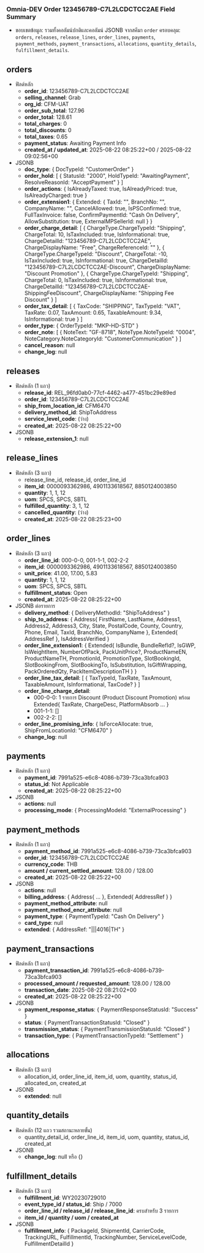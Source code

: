 ### Omnia-DEV Order 123456789-C7L2LCDCTCC2AE Field Summary

- ขอบเขตข้อมูล: รวมทั้งคอลัมน์ปกติและคอลัมน์ JSONB จากสคีมา `order` ครอบคลุม: `orders`, `releases`, `release_lines`, `order_lines`, `payments`, `payment_methods`, `payment_transactions`, `allocations`, `quantity_details`, `fulfillment_details`.

## orders
- ฟิลด์หลัก
  - **order_id**: 123456789-C7L2LCDCTCC2AE
  - **selling_channel**: Grab
  - **org_id**: CFM-UAT
  - **order_sub_total**: 127.96
  - **order_total**: 128.61
  - **total_charges**: 0
  - **total_discounts**: 0
  - **total_taxes**: 0.65
  - **payment_status**: Awaiting Payment Info
  - **created_at / updated_at**: 2025-08-22 08:25:22+00 / 2025-08-22 09:02:56+00
- JSONB
  - **doc_type**: { DocTypeId: "CustomerOrder" }
  - **order_hold**: [ { StatusId: "2000", HoldTypeId: "AwaitingPayment", ResolveReasonId: "AcceptPayment" } ]
  - **order_actions**: { IsAlreadyTaxed: true, IsAlreadyPriced: true, IsAlreadyCharged: true }
  - **order_extension1**: { Extended: { TaxId: "", BranchNo: "", CompanyName: "", CancelAllowed: true, IsPSConfirmed: true, FullTaxInvoice: false, ConfirmPaymentId: "Cash On Delivery", AllowSubstitution: true, ExternalMPSellerId: null } }
  - **order_charge_detail**: [
    { ChargeType.ChargeTypeId: "Shipping", ChargeTotal: 10, IsTaxIncluded: true, IsInformational: true, ChargeDetailId: "123456789-C7L2LCDCTCC2AE", ChargeDisplayName: "Free", ChargeReferenceId: "" },
    { ChargeType.ChargeTypeId: "Discount", ChargeTotal: -10, IsTaxIncluded: true, IsInformational: true, ChargeDetailId: "123456789-C7L2LCDCTCC2AE-Discount", ChargeDisplayName: "Discount Promotion" },
    { ChargeType.ChargeTypeId: "Shipping", ChargeTotal: 0, IsTaxIncluded: true, IsInformational: true, ChargeDetailId: "123456789-C7L2LCDCTCC2AE-ShippingFeeDiscount", ChargeDisplayName: "Shipping Fee Discount" }
  ]
  - **order_tax_detail**: [ { TaxCode: "SHIPPING", TaxTypeId: "VAT", TaxRate: 0.07, TaxAmount: 0.65, TaxableAmount: 9.34, IsInformational: true } ]
  - **order_type**: { OrderTypeId: "MKP-HD-STD" }
  - **order_note**: [ { NoteText: "GF-8718", NoteType.NoteTypeId: "0004", NoteCategory.NoteCategoryId: "CustomerCommunication" } ]
  - **cancel_reason**: null
  - **change_log**: null

## releases
- ฟิลด์หลัก (1 แถว)
  - **release_id**: REL_96fd0ab0-77cf-4462-a477-451bc29e89ed
  - **order_id**: 123456789-C7L2LCDCTCC2AE
  - **ship_from_location_id**: CFM6470
  - **delivery_method_id**: ShipToAddress
  - **service_level_code**: (ว่าง)
  - **created_at**: 2025-08-22 08:25:22+00
- JSONB
  - **release_extension_1**: null

## release_lines
- ฟิลด์หลัก (3 แถว)
  - release_line_id, release_id, order_line_id
  - **item_id**: 0000093362986, 4901133618567, 8850124003850
  - **quantity**: 1, 1, 12
  - **uom**: SPCS, SPCS, SBTL
  - **fulfilled_quantity**: 3, 1, 12
  - **cancelled_quantity**: (ว่าง)
  - **created_at**: 2025-08-22 08:25:23+00

## order_lines
- ฟิลด์หลัก (3 แถว)
  - **order_line_id**: 000-0-0, 001-1-1, 002-2-2
  - **item_id**: 0000093362986, 4901133618567, 8850124003850
  - **unit_price**: 41.00, 17.00, 5.83
  - **quantity**: 1, 1, 12
  - **uom**: SPCS, SPCS, SBTL
  - **fulfillment_status**: Open
  - **created_at**: 2025-08-22 08:25:22+00
- JSONB ต่อรายการ
  - **delivery_method**: { DeliveryMethodId: "ShipToAddress" }
  - **ship_to_address**: { Address{ FirstName, LastName, Address1, Address2, Address3, City, State, PostalCode, County, Country, Phone, Email, TaxId, BranchNo, CompanyName }, Extended{ AddressRef }, IsAddressVerified }
  - **order_line_extension1**: { Extended{ IsBundle, BundleRefId?, IsGWP, IsWeightItem, NumberOfPack, PackUnitPrice?, ProductNameEN, ProductNameTH, PromotionId, PromotionType, SlotBookingId, SlotBookingFrom, SlotBookingTo, IsSubstitution, IsGiftWrapping, PackOrderedQty, PackItemDescriptionTH } }
  - **order_line_tax_detail**: [ { TaxTypeId, TaxRate, TaxAmount, TaxableAmount, IsInformational, TaxCode? } ]
  - **order_line_charge_detail**:
    - 000-0-0: 1 รายการ Discount (Product Discount Promotion) พร้อม Extended{ TaxRate, ChargeDesc, PlatformAbsorb ... }
    - 001-1-1: []
    - 002-2-2: []
  - **order_line_promising_info**: { IsForceAllocate: true, ShipFromLocationId: "CFM6470" }
  - **change_log**: null

## payments
- ฟิลด์หลัก (1 แถว)
  - **payment_id**: 7991a525-e6c8-4086-b739-73ca3bfca903
  - **status_id**: Not Applicable
  - **created_at**: 2025-08-22 08:25:22+00
- JSONB
  - **actions**: null
  - **processing_mode**: { ProcessingModeId: "ExternalProcessing" }

## payment_methods
- ฟิลด์หลัก (1 แถว)
  - **payment_method_id**: 7991a525-e6c8-4086-b739-73ca3bfca903
  - **order_id**: 123456789-C7L2LCDCTCC2AE
  - **currency_code**: THB
  - **amount / current_settled_amount**: 128.00 / 128.00
  - **created_at**: 2025-08-22 08:25:22+00
- JSONB
  - **actions**: null
  - **billing_address**: { Address{ ... }, Extended{ AddressRef } }
  - **payment_method_attribute**: null
  - **payment_method_encr_attribute**: null
  - **payment_type**: { PaymentTypeId: "Cash On Delivery" }
  - **card_type**: null
  - **extended**: { AddressRef: "|||4016|TH" }

## payment_transactions
- ฟิลด์หลัก (1 แถว)
  - **payment_transaction_id**: 7991a525-e6c8-4086-b739-73ca3bfca903
  - **processed_amount / requested_amount**: 128.00 / 128.00
  - **transaction_date**: 2025-08-22 08:21:02+00
  - **created_at**: 2025-08-22 08:25:22+00
- JSONB
  - **payment_response_status**: { PaymentResponseStatusId: "Success" }
  - **status**: { PaymentTransactionStatusId: "Closed" }
  - **transmission_status**: { PaymentTransmissionStatusId: "Closed" }
  - **transaction_type**: { PaymentTransactionTypeId: "Settlement" }

## allocations
- ฟิลด์หลัก (3 แถว)
  - allocation_id, order_line_id, item_id, uom, quantity, status_id, allocated_on, created_at
- JSONB
  - **extended**: null

## quantity_details
- ฟิลด์หลัก (12 แถว รวมสถานะหลายขั้น)
  - quantity_detail_id, order_line_id, item_id, uom, quantity, status_id, created_at
- JSONB
  - **change_log**: null หรือ {}

## fulfillment_details
- ฟิลด์หลัก (3 แถว)
  - **fulfillment_id**: WY20230729010
  - **event_type_id / status_id**: Ship / 7000
  - **order_line_id / release_id / release_line_id**: ครบสำหรับ 3 รายการ
  - **item_id / quantity / uom / created_at**
- JSONB
  - **fulfillment_info**: { PackageId, ShipmentId, CarrierCode, TrackingURL, FulfillmentId, TrackingNumber, ServiceLevelCode, FulfillmentDetailId }


